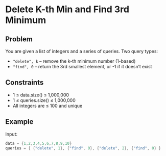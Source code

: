 # Delete K-th Min and Find 3rd Minimum

## Problem

You are given a list of integers and a series of queries. Two query types:
- `"delete", k` – remove the k-th minimum number (1-based)
- `"find", 0` – return the 3rd smallest element, or -1 if it doesn’t exist

## Constraints

- 1 ≤ data.size() ≤ 1,000,000
- 1 ≤ queries.size() ≤ 1,000,000
- All integers are ≤ 100 and unique

## Example

Input:
```cpp
data = {1,2,3,4,5,6,7,8,9,10}
queries = { {"delete", 1}, {"find", 0}, {"delete", 2}, {"find", 0} }
